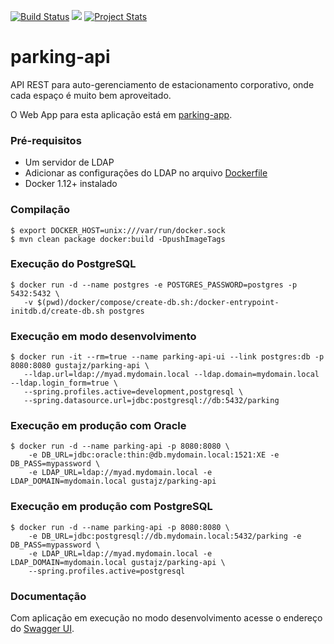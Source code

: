 [![Build Status](https://travis-ci.org/gustajz/parking-api.svg?branch=master)](https://travis-ci.org/gustajz/parking-api) [![](https://images.microbadger.com/badges/image/gustajz/parking-api.svg)](https://microbadger.com/images/gustajz/parking-api) [![Project Stats](https://www.openhub.net/p/parking-api/widgets/project_thin_badge.gif)](https://www.openhub.net/p/parking-api)

# parking-api

API REST para auto-gerenciamento de estacionamento corporativo, onde cada espaço é muito bem aproveitado.

O Web App para esta aplicação está em [parking-app](https://github.com/AlexandreSNeto/parking-app/).

### Pré-requisitos

- Um servidor de LDAP
- Adicionar as configurações do LDAP no arquivo [Dockerfile](docker/Dockerfile)
- Docker 1.12+ instalado

### Compilação

	$ export DOCKER_HOST=unix:///var/run/docker.sock
	$ mvn clean package docker:build -DpushImageTags

### Execução do PostgreSQL

	$ docker run -d --name postgres -e POSTGRES_PASSWORD=postgres -p 5432:5432 \
	   -v $(pwd)/docker/compose/create-db.sh:/docker-entrypoint-initdb.d/create-db.sh postgres

### Execução em modo desenvolvimento

    $ docker run -it --rm=true --name parking-api-ui --link postgres:db -p 8080:8080 gustajz/parking-api \
       --ldap.url=ldap://myad.mydomain.local --ldap.domain=mydomain.local --ldap.login_form=true \
       --spring.profiles.active=development,postgresql \
       --spring.datasource.url=jdbc:postgresql://db:5432/parking
	
### Execução em produção com Oracle

    $ docker run -d --name parking-api -p 8080:8080 \
        -e DB_URL=jdbc:oracle:thin:@db.mydomain.local:1521:XE -e DB_PASS=mypassword \
        -e LDAP_URL=ldap://myad.mydomain.local -e LDAP_DOMAIN=mydomain.local gustajz/parking-api
        
### Execução em produção com PostgreSQL

    $ docker run -d --name parking-api -p 8080:8080 \
        -e DB_URL=jdbc:postgresql://db.mydomain.local:5432/parking -e DB_PASS=mypassword \
        -e LDAP_URL=ldap://myad.mydomain.local -e LDAP_DOMAIN=mydomain.local gustajz/parking-api \
        --spring.profiles.active=postgresql
        
### Documentação

Com aplicação em execução no modo desenvolvimento acesse o endereço do [Swagger UI](http://localhost:8080/api/swagger-ui.html).        
